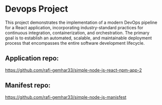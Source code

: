# Devops Project

This project demonstrates the implementation of a modern DevOps pipeline for a React application, incorporating industry-standard practices for continuous integration, containerization, and orchestration. The primary goal is to establish an automated, scalable, and maintainable deployment process that encompasses the entire software development lifecycle.

## Application repo:
https://github.com/rafi-gemhar33/simple-node-js-react-npm-app-2


## Manifest repo:
https://github.com/rafi-gemhar33/simple-node-js-manisfest
